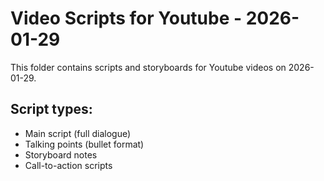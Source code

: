 # Video Scripts for Youtube - 2026-01-29

This folder contains scripts and storyboards for Youtube videos on 2026-01-29.

## Script types:
- Main script (full dialogue)
- Talking points (bullet format)
- Storyboard notes
- Call-to-action scripts
